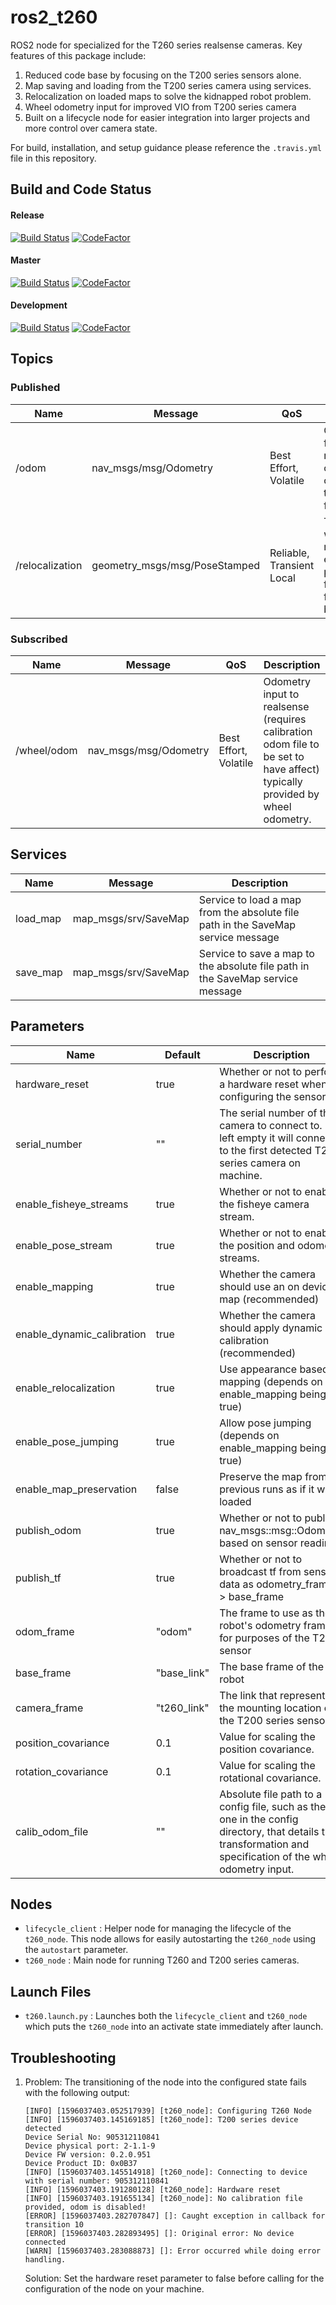 # ros2_t260

ROS2 node for specialized for the T260 series realsense cameras. Key features of this package include:
1. Reduced code base by focusing on the T200 series sensors alone.
2. Map saving and loading from the T200 series camera using services.
3. Relocalization on loaded maps to solve the kidnapped robot problem.
4. Wheel odometry input for improved VIO from T200 series camera
5. Built on a lifecycle node for easier integration into larger projects and more control over camera state.

For build, installation, and setup guidance please reference the `.travis.yml` file in this repository.

## Build and Code Status

#### Release
[![Build Status](https://travis-ci.org/BytesRobotics/ros2_t260.svg?branch=release)](https://travis-ci.org/BytesRobotics/ros2_t260)
[![CodeFactor](https://www.codefactor.io/repository/github/bytesrobotics/ros2_t260/badge/release)](https://www.codefactor.io/repository/github/bytesrobotics/ros2_t260/overview/release)

#### Master
[![Build Status](https://travis-ci.org/BytesRobotics/ros2_t260.svg?branch=master)](https://travis-ci.org/BytesRobotics/ros2_t260)
[![CodeFactor](https://www.codefactor.io/repository/github/bytesrobotics/ros2_t260/badge/master)](https://www.codefactor.io/repository/github/bytesrobotics/ros2_t260/overview/master)

#### Development
[![Build Status](https://travis-ci.org/BytesRobotics/ros2_t260.svg?branch=development)](https://travis-ci.org/BytesRobotics/ros2_t260)
[![CodeFactor](https://www.codefactor.io/repository/github/bytesrobotics/ros2_t260/badge/development)](https://www.codefactor.io/repository/github/bytesrobotics/ros2_t260/overview/development)

## Topics
### Published
|Name|Message|QoS|Description|
|---|---|---|---|
| /odom | nav_msgs/msg/Odometry | Best Effort, Volatile | Odometry from realsense camera from odom frame to base frame.
| /relocalization | geometry_msgs/msg/PoseStamped | Reliable, Transient Local | Topic on which relocalizaiton events are published from odom frame to base frame.

### Subscribed
|Name|Message|QoS|Description|
|---|---|---|---|
| /wheel/odom | nav_msgs/msg/Odometry | Best Effort, Volatile | Odometry input to realsense (requires calibration odom file to be set to have affect) typically provided by wheel odometry.

## Services
|Name|Message|Description|
|---|---|---|
| load_map | map_msgs/srv/SaveMap | Service to load a map from the absolute file path in the SaveMap service message
| save_map | map_msgs/srv/SaveMap | Service to save a map to the absolute file path in the SaveMap service message

## Parameters
|Name|Default|Description|
|---|---|---|
|hardware_reset | true | Whether or not to perform a hardware reset when configuring the sensor|
|serial_number | "" | The serial number of the camera to connect to. If left empty it will connect to the first detected T200 series camera on machine.|
| enable_fisheye_streams | true | Whether or not to enable the fisheye camera stream.
| enable_pose_stream | true | Whether or not to enable the position and odometry streams.
| enable_mapping | true | Whether the camera should use an on device map (recommended)
| enable_dynamic_calibration | true | Whether the camera should apply dynamic calibration (recommended)
| enable_relocalization | true | Use appearance based mapping (depends on enable_mapping being true)
| enable_pose_jumping | true | Allow pose jumping (depends on enable_mapping being true)
| enable_map_preservation | false | Preserve the map from previous runs as if it was loaded
| publish_odom | true | Whether or not to publish nav_msgs::msg::Odometry based on sensor readings
| publish_tf | true | Whether or not to broadcast tf from sensor data as odometry_frame -> base_frame
| odom_frame | "odom" | The frame to use as the robot's odometry frame for purposes of the T200 sensor
| base_frame | "base_link" | The base frame of the robot
| camera_frame | "t260_link" | The link that represents the mounting location of the T200 series sensor.
| position_covariance | 0.1 | Value for scaling the position covariance.
| rotation_covariance | 0.1 | Value for scaling the rotational covariance.
| calib_odom_file | "" | Absolute file path to a config file, such as the one in the config directory, that details the transformation and specification of the wheel odometry input.

## Nodes
*  `lifecycle_client` : Helper node for managing the lifecycle of the `t260_node`. This node allows for easily autostarting 
the `t260_node` using the `autostart` parameter.
*  `t260_node` : Main node for running T260 and T200 series cameras.

## Launch Files
*  `t260.launch.py` : Launches both the `lifecycle_client` and `t260_node` which puts the `t260_node` into 
an activate state immediately after launch.

## Troubleshooting
1. Problem: The transitioning of the node into the configured state fails with the following output:
    ```
    [INFO] [1596037403.052517939] [t260_node]: Configuring T260 Node
    [INFO] [1596037403.145169185] [t260_node]: T200 series device detected
    Device Serial No: 905312110841
    Device physical port: 2-1.1-9
    Device FW version: 0.2.0.951
    Device Product ID: 0x0B37
    [INFO] [1596037403.145514918] [t260_node]: Connecting to device with serial number: 905312110841
    [INFO] [1596037403.191280128] [t260_node]: Hardware reset
    [INFO] [1596037403.191655134] [t260_node]: No calibration file provided, odom is disabled!
    [ERROR] [1596037403.282707847] []: Caught exception in callback for transition 10
    [ERROR] [1596037403.282893495] []: Original error: No device connected
    [WARN] [1596037403.283088873] []: Error occurred while doing error handling.
    ```
    Solution: Set the hardware reset parameter to false before calling for the configuration of the node on your machine.